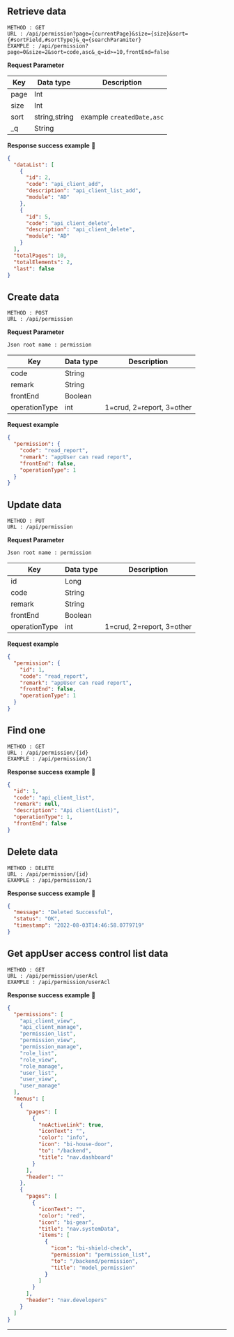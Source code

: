 ## Retrieve data

```
METHOD : GET
URL : /api/permission?page={currentPage}&size={size}&sort={#sortField,#sortType}&_q={searchParamiter}
EXAMPLE : /api/permission?page=0&size=2&sort=code,asc&_q=id>=10,frontEnd=false
```

**Request Parameter**

| Key                  | Data type                            | Description   |
| -------------------- |----------------------------------| --------------|
| page         | Int  ||
| size      | Int ||
| sort     | string,string    |example `createdDate,asc`|
| _q   | String        ||

**Response success example** :tada:

```json
{
  "dataList": [
    {
      "id": 2,
      "code": "api_client_add",
      "description": "api_client_list_add",
      "module": "AD"
    },
    {
      "id": 5,
      "code": "api_client_delete",
      "description": "api_client_delete",
      "module": "AD"
    }
  ],
  "totalPages": 10,
  "totalElements": 2,
  "last": false
}
```

## Create data

```
METHOD : POST
URL : /api/permission
```

**Request Parameter**

```
Json root name : permission
```

| Key                  | Data type | Description   |
| -------------------- |-----------| --------------|
| code         | String    ||
| remark      | String    ||
| frontEnd     | Boolean   ||
| operationType     | int       |1=crud, 2=report, 3=other|

**Request example**

```json
{
  "permission": {
    "code": "read_report",
    "remark": "appUser can read report",
    "frontEnd": false,
    "operationType": 1
  }
}
```

## Update data

```
METHOD : PUT
URL : /api/permission
```

**Request Parameter**

```
Json root name : permission
```

| Key           | Data type | Description   |
|---------------|-----------| --------------|
| id            | Long      ||
| code          | String    ||
| remark        | String    ||
| frontEnd      | Boolean   ||
| operationType | int       |1=crud, 2=report, 3=other|

**Request example**

```json
{
  "permission": {
    "id": 1,
    "code": "read_report",
    "remark": "appUser can read report",
    "frontEnd": false,
    "operationType": 1
  }
}
```
## Find one
```
METHOD : GET
URL : /api/permission/{id}
EXAMPLE : /api/permission/1
```

**Response success example** :tada:

```json
{
  "id": 1,
  "code": "api_client_list",
  "remark": null,
  "description": "Api client(List)",
  "operationType": 1,
  "frontEnd": false
}
```

## Delete data

```
METHOD : DELETE
URL : /api/permission/{id}
EXAMPLE : /api/permission/1
```
**Response success example** :tada:
```json
{
  "message": "Deleted Successful",
  "status": "OK",
  "timestamp": "2022-08-03T14:46:58.0779719"
}
```
## Get appUser access control list data

```
METHOD : GET
URL : /api/permission/userAcl
EXAMPLE : /api/permission/userAcl
```

**Response success example** :tada:

```json
{
  "permissions": [
    "api_client_view",
    "api_client_manage",
    "permission_list",
    "permission_view",
    "permission_manage",
    "role_list",
    "role_view",
    "role_manage",
    "user_list",
    "user_view",
    "user_manage"
  ],
  "menus": [
    {
      "pages": [
        {
          "noActiveLink": true,
          "iconText": "",
          "color": "info",
          "icon": "bi-house-door",
          "to": "/backend",
          "title": "nav.dashboard"
        }
      ],
      "header": ""
    },
    {
      "pages": [
        {
          "iconText": "",
          "color": "red",
          "icon": "bi-gear",
          "title": "nav.systemData",
          "items": [
            {
              "icon": "bi-shield-check",
              "permission": "permission_list",
              "to": "/backend/permission",
              "title": "model_permission"
            }
          ]
        }
      ],
      "header": "nav.developers"
    }
  ]
}
```

---